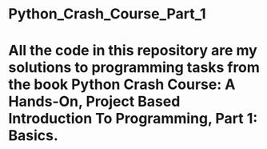 # Python_Crash_Course_Part_1

# All the code in this repository are my solutions to programming tasks from the book Python Crash Course: A Hands-On, Project Based Introduction To Programming, Part 1: Basics.
